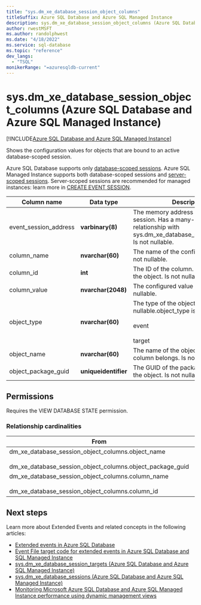 ```yaml
---
title: "sys.dm_xe_database_session_object_columns"
titleSuffix: Azure SQL Database and Azure SQL Managed Instance
description: sys.dm_xe_database_session_object_columns (Azure SQL Database and Azure SQL Managed Instance)
author: rwestMSFT
ms.author: randolphwest
ms.date: "4/18/2022"
ms.service: sql-database
ms.topic: "reference"
dev_langs:
  - "TSQL"
monikerRange: "=azuresqldb-current"
---
```

# sys.dm_xe_database_session_object_columns (Azure SQL Database and Azure SQL Managed Instance)
[!INCLUDE[Azure SQL Database and Azure SQL Managed Instance](../../includes/applies-to-version/asdb-asdbmi.md)]

Shows the configuration values for objects that are bound to an active database-scoped session.

Azure SQL Database supports only [database-scoped sessions](/azure/azure-sql/database/xevent-db-diff-from-svr). Azure SQL Managed Instance supports both database-scoped sessions and [server-scoped sessions](../extended-events/extended-events.md). Server-scoped sessions are recommended for managed instances: learn more in [CREATE EVENT SESSION](../../t-sql/statements/create-event-session-transact-sql.md#code-examples-can-differ-for-azure-sql-database-and-sql-managed-instance).
  
|Column name|Data type|Description|  
|-----------------|---------------|-----------------|  
|event_session_address|**varbinary(8)**|The memory address of the event session. Has a many-to-one relationship with sys.dm_xe_database_sessions.address. Is not nullable.|  
|column_name|**nvarchar(60)**|The name of the configuration value. Is not nullable.|  
|column_id|**int**|The ID of the column. Is unique within the object. Is not nullable.|  
|column_value|**nvarchar(2048)**|The configured value of the column. Is nullable.|  
|object_type|**nvarchar(60)**|The type of the object.  Is not nullable.object_type is one of:<br /><br /> event<br /><br /> target|  
|object_name|**nvarchar(60)**|The name of the object to which this column belongs. Is not nullable.|  
|object_package_guid|**uniqueidentifier**|The GUID of the package that contains the object. Is not nullable.|  
  
## Permissions  

Requires the VIEW DATABASE STATE permission.  
  
### Relationship cardinalities  
  
|From|To|Relationship|  
|----------|--------|------------------|  
|dm_xe_database_session_object_columns.object_name<br /><br /> dm_xe_database_session_object_columns.object_package_guid|sys.dm_xe_objects.package_guid<br /><br /> sys.dm_xe_objects.name|Many-to-one|  
|dm_xe_database_session_object_columns.column_name<br /><br /> dm_xe_database_session_object_columns.column_id|sys.dm_xe_object_columns.name<br /><br /> sys.dm_xe_object_columns.column_id|Many-to-one|  
  
## Next steps

Learn more about Extended Events and related concepts in the following articles:

- [Extended events in Azure SQL Database](/azure/azure-sql/database/xevent-db-diff-from-svr)
- [Event File target code for extended events in Azure SQL Database and SQL Managed Instance](/azure/azure-sql/database/xevent-code-event-file)
- [sys.dm_xe_database_session_targets (Azure SQL Database and Azure SQL Managed Instance)](sys-dm-xe-database-session-targets-azure-sql-database.md)
- [sys.dm_xe_database_sessions (Azure SQL Database and Azure SQL Managed Instance)](sys-dm-xe-database-sessions-azure-sql-database.md)
- [Monitoring Microsoft Azure SQL Database and Azure SQL Managed Instance performance using dynamic management views](/azure/azure-sql/database/monitoring-with-dmvs)
